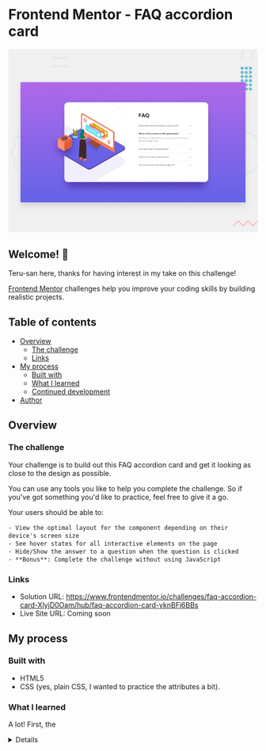 # Frontend Mentor - FAQ accordion card

![Design preview for the FAQ accordion card coding challenge](./design/desktop-preview.jpg)

## Welcome! 👋

Teru-san here, thanks for having interest in my take on this challenge!

[Frontend Mentor](https://www.frontendmentor.io) challenges help you improve your coding skills by building realistic projects.

## Table of contents

- [Overview](#overview)
  - [The challenge](#the-challenge)
  - [Links](#links)
- [My process](#my-process)
  - [Built with](#built-with)
  - [What I learned](#what-i-learned)
  - [Continued development](#continued-development)
- [Author](#author)

## Overview

### The challenge
Your challenge is to build out this FAQ accordion card and get it looking as close to the design as possible.

You can use any tools you like to help you complete the challenge. So if you've got something you'd like to practice, feel free to give it a go.

Your users should be able to:

    - View the optimal layout for the component depending on their device's screen size
    - See hover states for all interactive elements on the page
    - Hide/Show the answer to a question when the question is clicked
    - **Bonus**: Complete the challenge without using JavaScript

### Links

- Solution URL: https://www.frontendmentor.io/challenges/faq-accordion-card-XlyjD0Oam/hub/faq-accordion-card-yknBFj6BBs
- Live Site URL: Coming soon

## My process

### Built with

- HTML5
- CSS (yes, plain CSS, I wanted to practice the attributes a bit).

### What I learned

A lot! 
First, the <details> tag. That blew my mind. Today, everything is "made easier" because of frameworks and all but the good ol' HTML/CSS duo is still pretty powerful!
The <picture> tag was also a cool thing to hear about!
I don't think it's a surprise to say that the pictures were a pain in the neck...always moving in the wrong places! Ugh...
well...that made me practice CSS a lot, so that's cool.

## Author

- Frontend Mentor - https://www.frontendmentor.io/profile/EstelleRoges
- Github - https://github.com/EstelleRoges